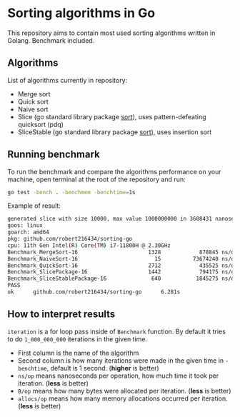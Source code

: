 # Sorting algorithms in Go

This repository aims to contain most used sorting algorithms written in Golang.
Benchmark included.

## Algorithms

List of algorithms currently in repository:

- Merge sort
- Quick sort
- Naive sort
- Slice (go standard library package [sort](https://pkg.go.dev/sort)), uses pattern-defeating quicksort (pdq)
- SliceStable (go standard library package [sort](https://pkg.go.dev/sort)), uses insertion sort

## Running benchmark

To run the benchmark and compare the algorithms performance on your machine, open terminal at the root of the repository and run:

```bash
go test -bench . -benchmem -benchtime=1s
```

Example of result:

```bash
generated slice with size 10000, max value 1000000000 in 3608431 nanoseconds / 3 milliseconds
goos: linux
goarch: amd64
pkg: github.com/robert216434/sorting-go
cpu: 11th Gen Intel(R) Core(TM) i7-11800H @ 2.30GHz
Benchmark_MergeSort-16                      1328            878845 ns/op         1194626 B/op      10000 allocs/op
Benchmark_NaiveSort-16                        15          73674240 ns/op           81920 B/op          1 allocs/op
Benchmark_QuickSort-16                      2712            435525 ns/op           81920 B/op          1 allocs/op
Benchmark_SlicePackage-16                   1442            794175 ns/op           81976 B/op          3 allocs/op
Benchmark_SliceStablePackage-16              640           1845275 ns/op           81976 B/op          3 allocs/op
PASS
ok      github.com/robert216434/sorting-go      6.281s
```

## How to interpret results

`iteration` is a for loop pass inside of `Benchmark` function. By default it tries to do `1_000_000_000` iterations in the given time.

- First column is the name of the algorithm
- Second column is how many iterations were made in the given time in `-benchtime`, default is 1 second. (**higher** is better)
- `ns/op` means nanoseconds per operation, how much time it took per iteration. (**less** is better)
- `B/op` means how many bytes were allocated per iteration. (**less** is better)
- `allocs/op` means how many memory allocations occurred per iteration. (**less** is better)
